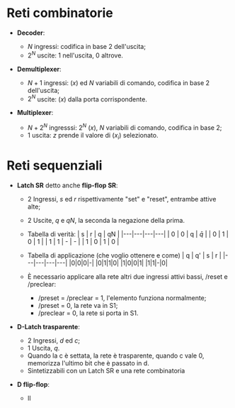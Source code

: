 # Reti combinatorie

- **Decoder**:
	- $N$ ingressi: codifica in base $2$ dell'uscita;
	- $2^N$ uscite: $1$ nell'uscita, $0$ altrove.

- **Demultiplexer**:
	- $N+1$ ingressi: ($x$) ed $N$ variabili di comando, codifica in base $2$ dell'uscita;
	- $2^N$ uscite: ($x$) dalla porta corrispondente.

- **Multiplexer**:
	- $N+2^N$ ingresssi: $2^N$ ($x$), $N$ variabili di comando, codifica in base $2$;
	- $1$ uscita: $z$ prende il valore di ($x_i$) selezionato.


# Reti sequenziali
- **Latch SR** detto anche **flip-flop SR**:
	- $2$ Ingressi, $s$ ed $r$ rispettivamente "set" e "reset", entrambe attive alte;
	- $2$ Uscite, $q$ e $qN$, la seconda la negazione della prima.
	- Tabella di verità:
		| s | r | q | qN |
		|---|---|---|---|
		| 0 | 0 | q  | $\bar{q}$ |
		| 0 | 1 | 0 | 1 |
		| 1 | 1 | - | - |
		| 1 | 0 | 1 | 0 |

	- Tabella di applicazione (che voglio ottenere e come)
		| q | q' | s | r |
		|---|---|---|---|
		|0|0|0|-|
		|0|1|1|0|
		|1|0|0|1|
		|1|1|-|0|

	- È necessario applicare alla rete altri due ingressi attivi bassi, /reset e /preclear:
    	- /preset = /preclear = 1, l'elemento funziona normalmente;
    	- /preset = 0, la rete va in S1;
    	- /preclear = 0, la rete si porta in S1.

- **D-Latch trasparente**:
  - $2$ Ingressi, $d$ ed $c$;
  - $1$ Uscita, $q$.
  - Quando la c è settata, la rete è trasparente, quando c vale 0, memorizza l'ultimo bit che è passato in d.
  - Sintetizzabili con un Latch SR e una rete combinatoria

- **D flip-flop**:
  - ll